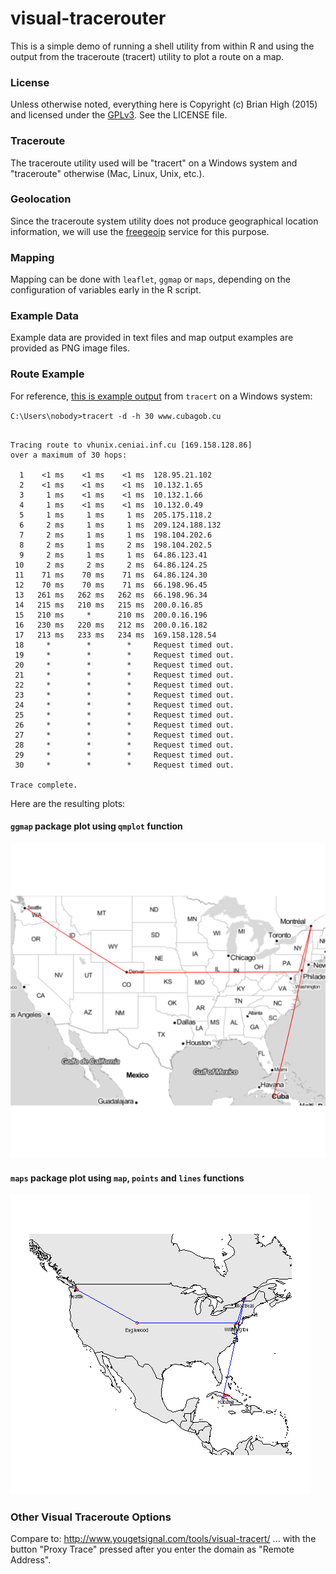 # visual-tracerouter

This is a simple demo of running a shell utility from within R and using the output from the traceroute (tracert) utility to plot a route on a map.

### License

Unless otherwise noted, everything here is Copyright (c) Brian High (2015) and 
licensed under the [GPLv3](http://www.gnu.org/licenses/gpl-3.0.txt). See the 
LICENSE file.

### Traceroute

The traceroute utility used will be "tracert" on a Windows system and "traceroute" otherwise (Mac, Linux, Unix, etc.).

### Geolocation

Since the traceroute system utility does not produce geographical location information, we will use the [freegeoip](http://freegeoip.net/) service for this purpose.

### Mapping

Mapping can be done with `leaflet`, `ggmap` or `maps`, depending on the configuration of variables early in the R script. 

### Example Data

Example data are provided in text files and map output examples are provided as PNG image files.

### Route Example

For reference, [this is example output](https://raw.githubusercontent.com/brianhigh/visual-tracerouter/master/data/www_cubagob_cu/route.txt) from `tracert` on a Windows system:

`C:\Users\nobody>tracert -d -h 30 www.cubagob.cu`

```

Tracing route to vhunix.ceniai.inf.cu [169.158.128.86]
over a maximum of 30 hops:

  1    <1 ms    <1 ms    <1 ms  128.95.21.102 
  2    <1 ms    <1 ms    <1 ms  10.132.1.65 
  3     1 ms    <1 ms    <1 ms  10.132.1.66 
  4     1 ms    <1 ms    <1 ms  10.132.0.49 
  5     1 ms     1 ms     1 ms  205.175.118.2 
  6     2 ms     1 ms     1 ms  209.124.188.132 
  7     2 ms     1 ms     1 ms  198.104.202.6 
  8     2 ms     1 ms     2 ms  198.104.202.5 
  9     2 ms     1 ms     1 ms  64.86.123.41 
 10     2 ms     2 ms     2 ms  64.86.124.25 
 11    71 ms    70 ms    71 ms  64.86.124.30 
 12    70 ms    70 ms    71 ms  66.198.96.45 
 13   261 ms   262 ms   262 ms  66.198.96.34 
 14   215 ms   210 ms   215 ms  200.0.16.85 
 15   210 ms     *      210 ms  200.0.16.196 
 16   230 ms   220 ms   212 ms  200.0.16.182 
 17   213 ms   233 ms   234 ms  169.158.128.54 
 18     *        *        *     Request timed out.
 19     *        *        *     Request timed out.
 20     *        *        *     Request timed out.
 21     *        *        *     Request timed out.
 22     *        *        *     Request timed out.
 23     *        *        *     Request timed out.
 24     *        *        *     Request timed out.
 25     *        *        *     Request timed out.
 26     *        *        *     Request timed out.
 27     *        *        *     Request timed out.
 28     *        *        *     Request timed out.
 29     *        *        *     Request timed out.
 30     *        *        *     Request timed out.

Trace complete.
```

Here are the resulting plots:

#### `ggmap` package plot using `qmplot` function

![ggmap plot](https://raw.githubusercontent.com/brianhigh/visual-tracerouter/master/images/www_cubagob_cu/ggmap.png)

#### `maps` package plot using `map`, `points` and `lines` functions

![maps plot](https://raw.githubusercontent.com/brianhigh/visual-tracerouter/master/images/www_cubagob_cu/map.png)

### Other Visual Traceroute Options

Compare to: http://www.yougetsignal.com/tools/visual-tracert/ ... with the button "Proxy Trace" pressed after you enter the domain as "Remote Address".
